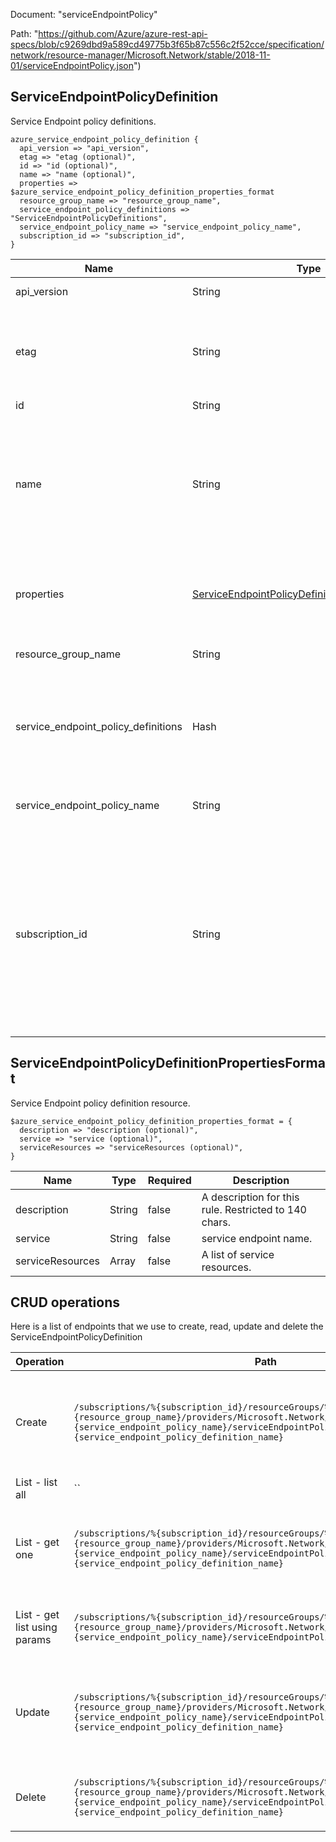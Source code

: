 Document: "serviceEndpointPolicy"


Path: "https://github.com/Azure/azure-rest-api-specs/blob/c9269dbd9a589cd49775b3f65b87c556c2f52cce/specification/network/resource-manager/Microsoft.Network/stable/2018-11-01/serviceEndpointPolicy.json")

## ServiceEndpointPolicyDefinition

Service Endpoint policy definitions.

```puppet
azure_service_endpoint_policy_definition {
  api_version => "api_version",
  etag => "etag (optional)",
  id => "id (optional)",
  name => "name (optional)",
  properties => $azure_service_endpoint_policy_definition_properties_format
  resource_group_name => "resource_group_name",
  service_endpoint_policy_definitions => "ServiceEndpointPolicyDefinitions",
  service_endpoint_policy_name => "service_endpoint_policy_name",
  subscription_id => "subscription_id",
}
```

| Name        | Type           | Required       | Description       |
| ------------- | ------------- | ------------- | ------------- |
|api_version | String | true | Client API version. |
|etag | String | false | A unique read-only string that changes whenever the resource is updated. |
|id | String | false | Resource ID. |
|name | String | false | The name of the resource that is unique within a resource group. This name can be used to access the resource. |
|properties | [ServiceEndpointPolicyDefinitionPropertiesFormat](#serviceendpointpolicydefinitionpropertiesformat) | false | Properties of the service endpoint policy definition |
|resource_group_name | String | true | The name of the resource group. |
|service_endpoint_policy_definitions | Hash | true | Parameters supplied to the create or update service endpoint policy operation. |
|service_endpoint_policy_name | String | true | The name of the service endpoint policy. |
|subscription_id | String | true | The subscription credentials which uniquely identify the Microsoft Azure subscription. The subscription ID forms part of the URI for every service call. |
        
## ServiceEndpointPolicyDefinitionPropertiesFormat

Service Endpoint policy definition resource.

```puppet
$azure_service_endpoint_policy_definition_properties_format = {
  description => "description (optional)",
  service => "service (optional)",
  serviceResources => "serviceResources (optional)",
}
```

| Name        | Type           | Required       | Description       |
| ------------- | ------------- | ------------- | ------------- |
|description | String | false | A description for this rule. Restricted to 140 chars. |
|service | String | false | service endpoint name. |
|serviceResources | Array | false | A list of service resources. |



## CRUD operations

Here is a list of endpoints that we use to create, read, update and delete the ServiceEndpointPolicyDefinition

| Operation | Path | Verb | Description | OperationID |
| ------------- | ------------- | ------------- | ------------- | ------------- |
|Create|`/subscriptions/%{subscription_id}/resourceGroups/%{resource_group_name}/providers/Microsoft.Network/serviceEndpointPolicies/%{service_endpoint_policy_name}/serviceEndpointPolicyDefinitions/%{service_endpoint_policy_definition_name}`|Put|Creates or updates a service endpoint policy definition in the specified service endpoint policy.|ServiceEndpointPolicyDefinitions_CreateOrUpdate|
|List - list all|``||||
|List - get one|`/subscriptions/%{subscription_id}/resourceGroups/%{resource_group_name}/providers/Microsoft.Network/serviceEndpointPolicies/%{service_endpoint_policy_name}/serviceEndpointPolicyDefinitions/%{service_endpoint_policy_definition_name}`|Get|Get the specified service endpoint policy definitions from service endpoint policy.|ServiceEndpointPolicyDefinitions_Get|
|List - get list using params|`/subscriptions/%{subscription_id}/resourceGroups/%{resource_group_name}/providers/Microsoft.Network/serviceEndpointPolicies/%{service_endpoint_policy_name}/serviceEndpointPolicyDefinitions`|Get|Gets all service endpoint policy definitions in a service end point policy.|ServiceEndpointPolicyDefinitions_ListByResourceGroup|
|Update|`/subscriptions/%{subscription_id}/resourceGroups/%{resource_group_name}/providers/Microsoft.Network/serviceEndpointPolicies/%{service_endpoint_policy_name}/serviceEndpointPolicyDefinitions/%{service_endpoint_policy_definition_name}`|Put|Creates or updates a service endpoint policy definition in the specified service endpoint policy.|ServiceEndpointPolicyDefinitions_CreateOrUpdate|
|Delete|`/subscriptions/%{subscription_id}/resourceGroups/%{resource_group_name}/providers/Microsoft.Network/serviceEndpointPolicies/%{service_endpoint_policy_name}/serviceEndpointPolicyDefinitions/%{service_endpoint_policy_definition_name}`|Delete|Deletes the specified ServiceEndpoint policy definitions.|ServiceEndpointPolicyDefinitions_Delete|
